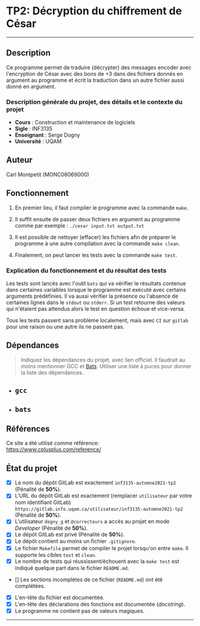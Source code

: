 # TP2: Décryption du chiffrement de César

---

## Description
Ce programme permet de traduire (décrypter) des messages encoder avec l'encryption de César avec des bons de $+3$ dans des fichiers donnés en argument au programme et écrit la traduction dans un autre fichier aussi donné en argument.
### Description générale du projet, des détails et le contexte du projet

- **Cours** : Construction et maintenance de logiciels
- **Sigle** : INF3135
- **Enseignant** : Serge Dogny
- **Université** : UQAM

## Auteur

Carl Montpetit (MONC08069000)

## Fonctionnement
1. En premier lieu, il faut compiler le programme avec la commande `make`.

2. Il suffit ensuite de passer deux fichiers en argument au programme comme par exemple :
`./cesar input.txt output.txt`

3. Il est possible de nettoyer (effacer) les fichiers afin de préparer le programme à une autre compilation avec la commande `make clean`.

3. Finalement, on peut lancer les tests avec la commande `make test`.

### Explication du fonctionnement et du résultat des tests
Les tests sont lancés avec l'outil `bats` qui va vérifier le résultats contenue dans certaines variables lorsque le programme est exécuté avec certains arguments prédéfinies. Il va aussi vérifier la présence ou l'absence de certaines lignes dans le `stdout` ou `stderr`. Si un test retourne des valeurs qui n'étaient pas attendus alors le test en question échoue et vice-versa.

Tous les tests passent sans problème localement, mais avec `CI` sur `gitlab` pour une raison ou une autre ils ne passent pas.
## Dépendances

> Indiquez les dépendances du projet, avec lien officiel. Il faudrait au moins
> mentionner GCC et [Bats](https://github.com/bats-core/bats-core). Utiliser une
> liste à puces pour donner la liste des dépendances.

- `gcc`
  - 
- `bats`
  - 

## Références
Ce site a été utilisé comme référence:
https://www.cplusplus.com/reference/
## État du projet

* [x] Le nom du dépôt GitLab est exactement `inf3135-automne2021-tp2` (Pénalité de
  **50%**).
* [x] L'URL du dépôt GitLab est exactement (remplacer `utilisateur` par votre
  nom identifiant GitLab) `https://gitlab.info.uqam.ca/utilisateur/inf3135-automne2021-tp2`
  (Pénalité de **50%**).
* [x] L'utilisateur `dogny_g` et `@correcteurs` a accès au projet en mode *Developer*
  (Pénalité de **50%**).
* [x] Le dépôt GitLab est privé (Pénalité de **50%**).
* [x] Le dépôt contient au moins un fichier `.gitignore`.
* [x] Le fichier `Makefile` permet de compiler le projet lorsqu'on entre
  `make`. Il supporte les cibles `test` et `clean`.
* [x] Le nombre de tests qui réussissent/échouent avec la `make test` est
  indiqué quelque part dans le fichier `README.md`.
* [] Les sections incomplètes de ce fichier (`README.md`) ont été complétées.
* [x] L'en-tête du fichier est documentée.
* [x] L'en-tête des déclarations des fonctions est documentée (*docstring*).
* [x] Le programme ne contient pas de valeurs magiques.

---
